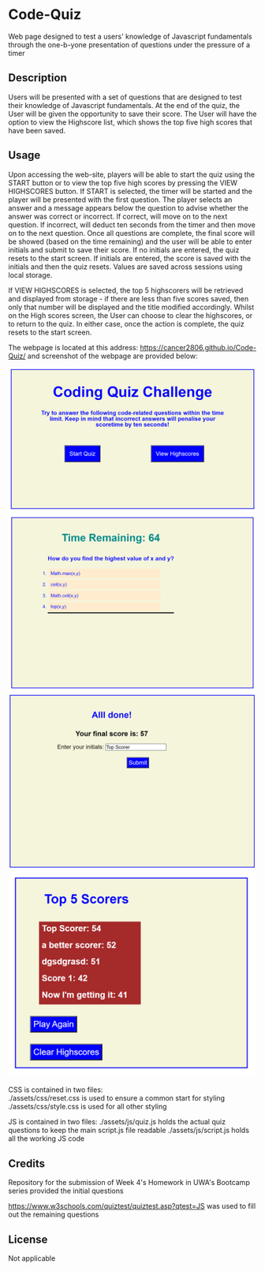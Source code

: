 # Code-Quiz
Web page designed to test a users' knowledge of Javascript fundamentals through the one-b-yone presentation of questions under the pressure of a timer


## Description
Users will be presented with a set of questions that are designed to test their knowledge of Javascript fundamentals.
At the end of the quiz, the User will be given the opportunity to save their score.
The User will have the option to view the Highscore list, which shows the top five high scores that have been saved.


## Usage
Upon accessing the web-site, players will be able to start the quiz using the START button or to view the top five high scores by pressing the VIEW HIGHSCORES button.
If START is selected, the timer will be started and the player will be presented with the first question.  The player selects an answer and a message appears below the question to advise whether the answer was correct or incorrect.  If correct, will move on to the next question.  If incorrect, will deduct ten seconds from the timer and then move on to the next question.
Once all questions are complete, the final score will be showed (based on the time remaining) and the user will be able to enter initials and submit to save their score.
If no initials are entered, the quiz resets to the start screen. If initials are entered, the score is saved with the initials and then the quiz resets.  Values are saved across sessions using local storage.

If VIEW HIGHSCORES is selected, the top 5 highscorers will be retrieved and displayed from storage - if there are less than five scores saved, then only that number will be displayed and the title modified accordingly.
Whilst on the High scores screen, the User can choose to clear the highscores, or to return to the quiz.  In either case, once the action is complete, the quiz resets to the start screen.

The webpage is located at this address:  https://cancer2806.github.io/Code-Quiz/ and screenshot of the webpage are provided below:

![Start Screen](./assets/images/StartScreen.png)
![Question Screen](./assets/images/QuestionScreen.png)
![Game Over Screen](./assets/images/GameOverScreen.png)
![Highscore Screen](./assets/images/HighScoreScreen.png)

CSS is contained in two files:  
  ./assets/css/reset.css is used to ensure a common start for styling
  ./assets/css/style.css is used for all other styling

JS is contained in two files: 
  ./assets/js/quiz.js holds the actual quiz questions to keep the main script.js file readable
  ./assets/js/script.js holds all the working JS code


## Credits
Repository for the submission of Week 4's Homework in UWA's Bootcamp series provided the initial questions

https://www.w3schools.com/quiztest/quiztest.asp?qtest=JS was used to fill out the remaining questions

## License
Not applicable